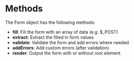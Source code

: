 # Methods

The Form object has the following methods:

- **fill**: Fill the form with an array of data (e.g. $_POST)
- **extract**: Extract the filled in form values
- **validate**: Validate the form and add errors where needed
- **addErrors**: Add custom errors (after validation)
- **render**: Output the form with or without root element


## 
